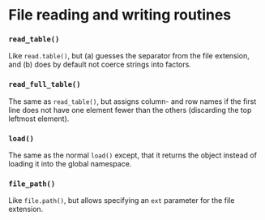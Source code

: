 File reading and writing routines
=================================

### `read_table()`

Like `read.table()`, but (a) guesses the separator from the file
extension, and (b) does by default not coerce strings into factors.

### `read_full_table()`

The same as `read_table()`, but assigns column- and row names
if the first line does not have one element fewer than the others
(discarding the top leftmost element).

### `load()`

The same as the normal `load()` except, that it returns the
object instead of loading it into the global namespace.

### `file_path()`

Like `file.path()`, but allows specifying an `ext` parameter
for the file extension.
